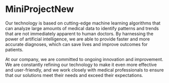 # MiniProjectNew


Our technology is based on cutting-edge machine learning algorithms that can analyze large amounts of medical data to identify patterns and trends that are not immediately apparent to human doctors. By harnessing the power of artificial intelligence, we are able to provide faster and more accurate diagnoses, which can save lives and improve outcomes for patients.

At our company, we are committed to ongoing innovation and improvement. We are constantly refining our technology to make it even more effective and user-friendly, and we work closely with medical professionals to ensure that our solutions meet their needs and exceed their expectations.
